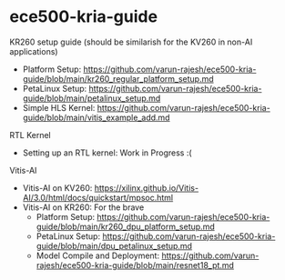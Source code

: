 # ece500-kria-guide

KR260 setup guide (should be similarish for the KV260 in non-AI applications)
- Platform Setup: https://github.com/varun-rajesh/ece500-kria-guide/blob/main/kr260_regular_platform_setup.md
- PetaLinux Setup: https://github.com/varun-rajesh/ece500-kria-guide/blob/main/petalinux_setup.md
- Simple HLS Kernel: https://github.com/varun-rajesh/ece500-kria-guide/blob/main/vitis_example_add.md

RTL Kernel
- Setting up an RTL kernel: Work in Progress :(

Vitis-AI
- Vitis-AI on KV260: https://xilinx.github.io/Vitis-AI/3.0/html/docs/quickstart/mpsoc.html
- Vitis-AI on KR260: For the brave
  - Platform Setup: https://github.com/varun-rajesh/ece500-kria-guide/blob/main/kr260_dpu_platform_setup.md
  - PetaLinux Setup: https://github.com/varun-rajesh/ece500-kria-guide/blob/main/dpu_petalinux_setup.md
  - Model Compile and Deployment: https://github.com/varun-rajesh/ece500-kria-guide/blob/main/resnet18_pt.md
